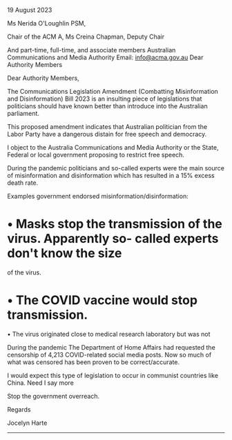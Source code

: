 19 August 2023

Ms Nerida O'Loughlin PSM,

Chair of the ACM A, Ms Creina Chapman, Deputy Chair

And part-time, full-time, and associate members Australian Communications and Media Authority
Email: [info@acma.gov.au](mailto:info@acma.gov.au) Dear Authority Members

Dear Authority Members,

The Communications Legislation Amendment (Combatting Misinformation and Disinformation) Bill
2023 is an insulting piece of legislations that politicians should have known better than introduce
into the Australian parliament.

This proposed amendment indicates that Australian politician from the Labor Party have a
dangerous distain for free speech and democracy.

I object to the Australia Communications and Media Authority or the State, Federal or local
government proposing to restrict free speech.

During the pandemic politicians and so-called experts were the main source of misinformation and
disinformation which has resulted in a 15% excess death rate.

Examples government endorsed misinformation/disinformation:

# • Masks stop the transmission of the virus. Apparently so- called experts don't know the size
of the virus.

# • The COVID vaccine would stop transmission.

 • The virus originated close to medical research laboratory but was not

During the pandemic The Department of Home Affairs had requested the censorship of 4,213
COVID-related social media posts. Now so much of what was censored has been proven to be
correct/accurate.

I would expect this type of legislation to occur in communist countries like China. Need I say more

Stop the government overreach.

Regards

Jocelyn Harte


-----

